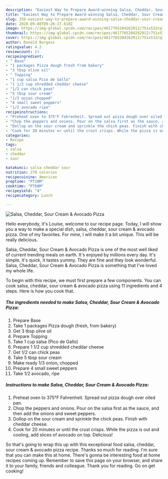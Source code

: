 ```yaml
---
description: "Easiest Way to Prepare Award-winning Salsa, Cheddar, Sour Cream &amp;amp; Avocado Pizza"
title: "Easiest Way to Prepare Award-winning Salsa, Cheddar, Sour Cream &amp;amp; Avocado Pizza"
slug: 356-easiest-way-to-prepare-award-winning-salsa-cheddar-sour-cream-and-amp-avocado-pizza
date: 2020-09-08T09:26:27.618Z
image: https://img-global.cpcdn.com/recipes/4617765204262912/751x532cq70/salsa-cheddar-sour-cream-avocado-pizza-recipe-main-photo.jpg
thumbnail: https://img-global.cpcdn.com/recipes/4617765204262912/751x532cq70/salsa-cheddar-sour-cream-avocado-pizza-recipe-main-photo.jpg
cover: https://img-global.cpcdn.com/recipes/4617765204262912/751x532cq70/salsa-cheddar-sour-cream-avocado-pizza-recipe-main-photo.jpg
author: Donald Burgess
ratingvalue: 4.2
reviewcount: 13
recipeingredient:
- " Base"
- "1 packages Pizza dough fresh from bakery"
- "3 tbsp olive oil"
- " Topping"
- "1 cup salsa Pico de Gallo"
- "1 1/2 cup shredded cheddar cheese"
- "1/2 can chick peas"
- "5 tbsp sour cream"
- "1/3 onion chopped"
- "4 small sweet peppers"
- "1/2 avocado ripe"
recipeinstructions:
- "Preheat oven to 375°F Fahrenheit. Spread out pizza dough over oiled pan."
- "Chop the peppers and onions. Pour on the salsa first as the sauce, and then add the onions and sweet peppers."
- "Dollop on the sour cream and sprinkle the chick peas. Finish with cheddar cheese."
- "Cook for 20 minutes or until the crust crisps. While the pizza is out and cooling, add slices of avocado on top. Delicious!"
categories:
- Recipe
tags:
- salsa
- cheddar
- sour

katakunci: salsa cheddar sour 
nutrition: 279 calories
recipecuisine: American
preptime: "PT10M"
cooktime: "PT60M"
recipeyield: "4"
recipecategory: Lunch

---
```



![Salsa, Cheddar, Sour Cream &amp; Avocado Pizza](https://img-global.cpcdn.com/recipes/4617765204262912/751x532cq70/salsa-cheddar-sour-cream-avocado-pizza-recipe-main-photo.jpg)

Hello everybody, it's Louise, welcome to our recipe page. Today, I will show you a way to make a special dish, salsa, cheddar, sour cream &amp; avocado pizza. One of my favorites. For mine, I will make it a bit unique. This will be really delicious.

Salsa, Cheddar, Sour Cream &amp; Avocado Pizza is one of the most well liked of current trending meals on earth. It's enjoyed by millions every day. It's simple, it's quick, it tastes yummy. They are fine and they look wonderful. Salsa, Cheddar, Sour Cream &amp; Avocado Pizza is something that I've loved my whole life.




To begin with this recipe, we must first prepare a few components. You can cook salsa, cheddar, sour cream &amp; avocado pizza using 11 ingredients and 4 steps. Here is how you cook that.

<!--inarticleads1-->

##### The ingredients needed to make Salsa, Cheddar, Sour Cream &amp; Avocado Pizza:

1. Prepare  Base
1. Take 1 packages Pizza dough (fresh, from bakery)
1. Get 3 tbsp olive oil
1. Prepare  Topping
1. Take 1 cup salsa (Pico de Gallo)
1. Prepare 1 1/2 cup shredded cheddar cheese
1. Get 1/2 can chick peas
1. Take 5 tbsp sour cream
1. Make ready 1/3 onion, chopped
1. Prepare 4 small sweet peppers
1. Take 1/2 avocado, ripe




<!--inarticleads2-->

##### Instructions to make Salsa, Cheddar, Sour Cream &amp; Avocado Pizza:

1. Preheat oven to 375°F Fahrenheit. Spread out pizza dough over oiled pan.
1. Chop the peppers and onions. Pour on the salsa first as the sauce, and then add the onions and sweet peppers.
1. Dollop on the sour cream and sprinkle the chick peas. Finish with cheddar cheese.
1. Cook for 20 minutes or until the crust crisps. While the pizza is out and cooling, add slices of avocado on top. Delicious!




So that's going to wrap this up with this exceptional food salsa, cheddar, sour cream &amp; avocado pizza recipe. Thanks so much for reading. I'm sure that you can make this at home. There's gonna be interesting food at home recipes coming up. Remember to save this page on your browser, and share it to your family, friends and colleague. Thank you for reading. Go on get cooking!
